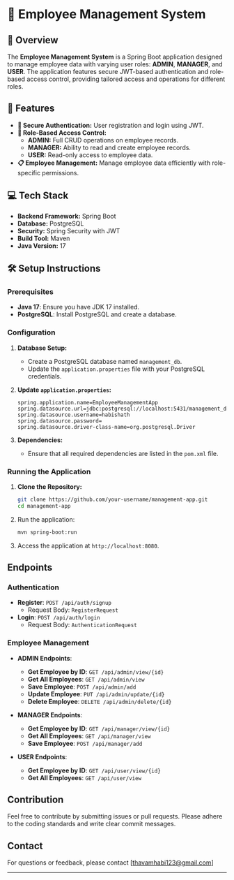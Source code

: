 # 🌟 Employee Management System

## 📝 Overview

The **Employee Management System** is a Spring Boot application designed to manage employee data with varying user roles: **ADMIN**, **MANAGER**, and **USER**. The application features secure JWT-based authentication and role-based access control, providing tailored access and operations for different roles.

## 🚀 Features

- **🔐 Secure Authentication:** User registration and login using JWT.
- **🔑 Role-Based Access Control:**
  - **ADMIN:** Full CRUD operations on employee records.
  - **MANAGER:** Ability to read and create employee records.
  - **USER:** Read-only access to employee data.
- **📋 Employee Management:** Manage employee data efficiently with role-specific permissions.

## 💻 Tech Stack

- **Backend Framework:** Spring Boot
- **Database:** PostgreSQL
- **Security:** Spring Security with JWT
- **Build Tool:** Maven
- **Java Version:** 17

## 🛠️ Setup Instructions

### Prerequisites

- **Java 17**: Ensure you have JDK 17 installed.
- **PostgreSQL**: Install PostgreSQL and create a database.

### Configuration

1. **Database Setup:**
   - Create a PostgreSQL database named `management_db`.
   - Update the `application.properties` file with your PostgreSQL credentials.

2. **Update `application.properties`:**

   ```properties
   spring.application.name=EmployeeManagementApp
   spring.datasource.url=jdbc:postgresql://localhost:5431/management_db
   spring.datasource.username=habishath
   spring.datasource.password=
   spring.datasource.driver-class-name=org.postgresql.Driver

2. **Dependencies:**
   - Ensure that all required dependencies are listed in the `pom.xml` file.

### Running the Application

1. **Clone the Repository:**
   ```bash
   git clone https://github.com/your-username/management-app.git
   cd management-app
    ```

3. Run the application:
   ```bash
   mvn spring-boot:run
   ```

4. Access the application at `http://localhost:8080`.

## Endpoints

### Authentication

- **Register**: `POST /api/auth/signup`
  - Request Body: `RegisterRequest`
- **Login**: `POST /api/auth/login`
  - Request Body: `AuthenticationRequest`

### Employee Management

- **ADMIN Endpoints**:
  - **Get Employee by ID**: `GET /api/admin/view/{id}`
  - **Get All Employees**: `GET /api/admin/view`
  - **Save Employee**: `POST /api/admin/add`
  - **Update Employee**: `PUT /api/admin/update/{id}`
  - **Delete Employee**: `DELETE /api/admin/delete/{id}`

- **MANAGER Endpoints**:
  - **Get Employee by ID**: `GET /api/manager/view/{id}`
  - **Get All Employees**: `GET /api/manager/view`
  - **Save Employee**: `POST /api/manager/add`

- **USER Endpoints**:
  - **Get Employee by ID**: `GET /api/user/view/{id}`
  - **Get All Employees**: `GET /api/user/view`

## Contribution

Feel free to contribute by submitting issues or pull requests. Please adhere to the coding standards and write clear commit messages.


## Contact

For questions or feedback, please contact [thavamhabi123@gmail.com]

---
